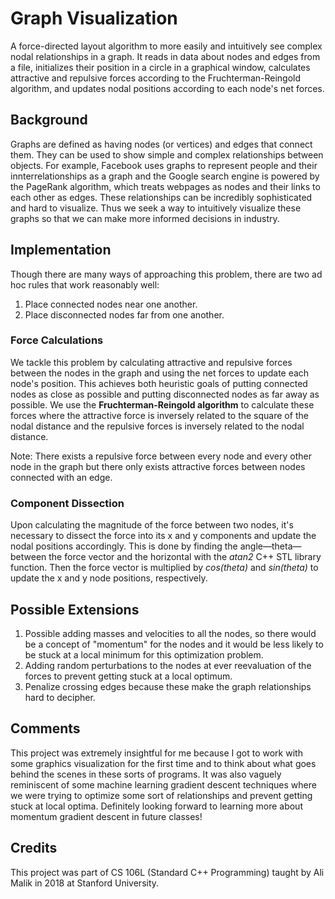 # Graph Visualization
A force-directed layout algorithm to more easily and intuitively see complex nodal relationships in a graph. It reads in data about nodes and edges from a file, initializes their position in a circle in a graphical window, calculates attractive and repulsive forces according to the Fruchterman-Reingold algorithm, and updates nodal positions according to each node's net forces.

## Background
Graphs are defined as having nodes (or vertices) and edges that connect them. They can be used to show simple and complex relationships between objects. For example, Facebook uses graphs to represent people and their innterrelationships as a graph and the Google search engine is powered by the PageRank algorithm, which treats webpages as nodes and their links to each other as edges. These relationships can be incredibly sophisticated and hard to visualize. Thus we seek a way to intuitively visualize these graphs so that we can make more informed decisions in industry.

## Implementation
Though there are many ways of approaching this problem, there are two ad hoc rules that work reasonably well:
1. Place connected nodes near one another.
2. Place disconnected nodes far from one another.

### Force Calculations
We tackle this problem by calculating attractive and repulsive forces between the nodes in the graph and using the net forces to update each node's position. This achieves both heuristic goals of putting connected nodes as close as possible and putting disconnected nodes as far away as possible. We use the **Fruchterman-Reingold algorithm** to calculate these forces where the attractive force is inversely related to the square of the nodal distance and the repulsive forces is inversely related to the nodal distance.

Note: There exists a repulsive force between every node and every other node in the graph but there only exists attractive forces between nodes connected with an edge.

### Component Dissection
Upon calculating the magnitude of the force between two nodes, it's necessary to dissect the force into its x and y components and update the nodal positions accordingly. This is done by finding the angle—theta—between the force vector and the horizontal with the *atan2* C++ STL library function. Then the force vector is multiplied by *cos(theta)* and *sin(theta)* to update the x and y node positions, respectively.

## Possible Extensions
1. Possible adding masses and velocities to all the nodes, so there would be a concept of "momentum" for the nodes and it would be less likely to be stuck at a local minimum for this optimization problem.
2. Adding random perturbations to the nodes at ever reevaluation of the forces to prevent getting stuck at a local optimum.
3. Penalize crossing edges because these make the graph relationships hard to decipher.

## Comments
This project was extremely insightful for me because I got to work with some graphics visualization for the first time and to think about what goes behind the scenes in these sorts of programs. It was also vaguely reminiscent of some machine learning gradient descent techniques where we were trying to optimize some sort of relationships and prevent getting stuck at local optima. Definitely looking forward to learning more about momentum gradient descent in future classes!

## Credits
This project was part of CS 106L (Standard C++ Programming) taught by Ali Malik in 2018 at Stanford University.
